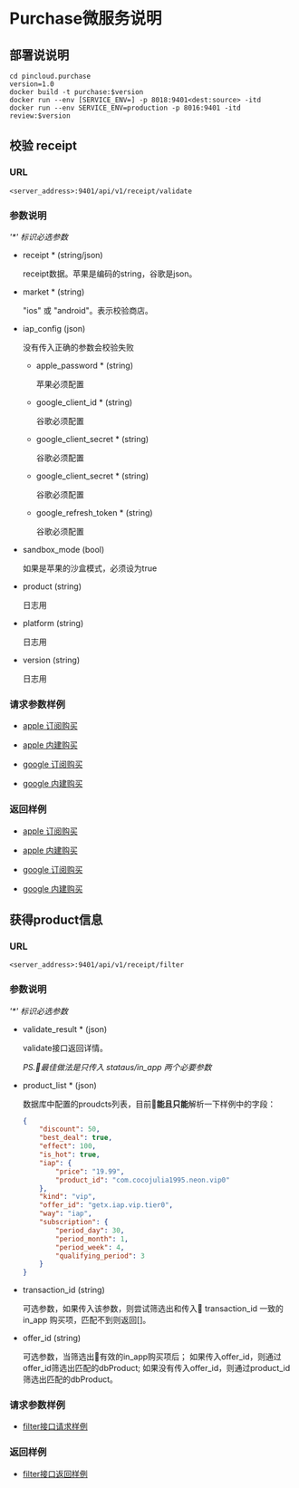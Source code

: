 # Purchase微服务说明

## 部署说说明

```shell
cd pincloud.purchase
version=1.0
docker build -t purchase:$version
docker run --env [SERVICE_ENV=] -p 8018:9401<dest:source> -itd
docker run --env SERVICE_ENV=production -p 8016:9401 -itd review:$version
```

## 校验 receipt

### URL

    <server_address>:9401/api/v1/receipt/validate

### 参数说明

*'\*' 标识必选参数*

- receipt * (string/json)

  receipt数据。苹果是编码的string，谷歌是json。

- market * (string)

  "ios" 或 "android"。表示校验商店。

- iap_config (json)

  没有传入正确的参数会校验失败

  - apple_password * (string)

    苹果必须配置

  - google_client_id * (string)

    谷歌必须配置

  - google_client_secret * (string)

    谷歌必须配置

  - google_client_secret * (string)

    谷歌必须配置

  - google_refresh_token * (string)

    谷歌必须配置

- sandbox_mode (bool)

  如果是苹果的沙盒模式，必须设为true

- product (string)

  日志用

- platform (string)

  日志用

- version (string)

  日志用

### 请求参数样例

- [apple 订阅购买](./examples/receipt-apple-subscription.json)

- [apple 内建购买](./examples/receipt-apple-build-in.json)

- [google 订阅购买](./examples/receipt-google-subscription.json)

- [google 内建购买](./examples/receipt-google-build-in.json)

### 返回样例

- [apple 订阅购买](./examples/response-apple-subscription.json)

- [apple 内建购买](./examples/response-apple-build-in.json)

- [google 订阅购买](./examples/response-google-subscription.json)

- [google 内建购买](./examples/response-google-build-in.json)

## 获得product信息

### URL

    <server_address>:9401/api/v1/receipt/filter

### 参数说明

*'\*' 标识必选参数*

- validate_result * (json)

  validate接口返回详情。
 
  *PS.最佳做法是只传入 stataus/in_app 两个必要参数*

- product_list * (json)

  数据库中配置的proudcts列表，目前**能且只能**解析一下样例中的字段：

  ```json
  {
      "discount": 50,
      "best_deal": true,
      "effect": 100,
      "is_hot": true,
      "iap": {
          "price": "19.99",
          "product_id": "com.cocojulia1995.neon.vip0"
      },
      "kind": "vip",
      "offer_id": "getx.iap.vip.tier0",
      "way": "iap",
      "subscription": {
          "period_day": 30,
          "period_month": 1,
          "period_week": 4,
          "qualifying_period": 3
      }
  }
  ```

- transaction_id (string)

  可选参数，如果传入该参数，则尝试筛选出和传入 transaction\_id 一致的 in_app 购买项，匹配不到则返回[]。

- offer_id (string)

  可选参数，当筛选出有效的in_app购买项后；
  如果传入offer\_id，则通过offer_id筛选出匹配的dbProduct;
  如果没有传入offer\_id，则通过product_id筛选出匹配的dbProduct。

### 请求参数样例

- [filter接口请求样例](./examples/filter-request.json)

### 返回样例

- [filter接口返回样例](./examples/filter-response.json)